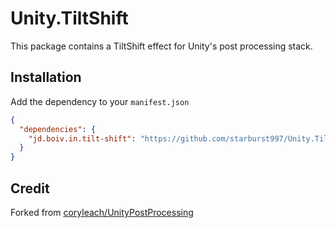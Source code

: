 # Unity.TiltShift

This package contains a TiltShift effect for Unity's post processing stack.

## Installation

Add the dependency to your `manifest.json`

```json
{
  "dependencies": {
    "jd.boiv.in.tilt-shift": "https://github.com/starburst997/Unity.TiltShift.git"
  }
}
```

## Credit

Forked from [coryleach/UnityPostProcessing](https://github.com/coryleach/UnityPostProcessing)